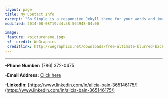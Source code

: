 ```yaml
---
layout: page
title: My Contact Info
excerpt: "So Simple is a responsive Jekyll theme for your words and images."
modified: 2014-08-08T19:44:38.564948-04:00

image:
 feature: <picturename.jpg>
 <!--credit: WeGraphics
 creditlink: http://wegraphics.net/downloads/free-ultimate-blurred-background-pack/ -->
---
```


<!--Looking for a simple, responsive, theme for your Jekyll powered blog? Well look no further. Here be **So Simple Theme**, the follow up to [**Minimal Mistakes**](http://mmistakes.github.io/minimal-mistakes) --- by designer slash illustrator [Michael Rose](http://mademistakes.com).-->

<hr/>


**-Phone Number:** (786) 372-0475‬

**-Email Address:** <a href="mailto:aliciabain2610@gmail.com">Click here</a>

**-LinkedIn:** [https://www.linkedin.com/in/alicia-bain-365146175/](https://www.linkedin.com/in/alicia-bain-365146175/)

